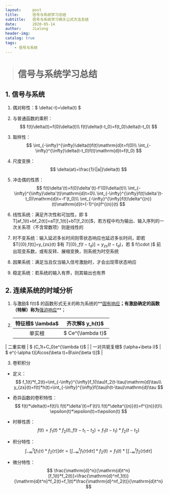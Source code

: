 ```yaml
---
layout:     post
title:      信号与系统学习总结
subtitle:   信号与系统学习相关公式方法总结
date:       2020-05-14
author:     Jialong
header-img: 
catalog: true
tags:
    - 信号与系统
---
```


> # 信号与系统学习总结

## 1.  信号与系统

1. 偶对称性：$ \delta(-t)=\delta(t) $  

2. 与普通函数的乘积：
     $$
     f(t)\delta(t)=f(0)\delta(t)\\
     f(t)\delta(t-t_0)=f(t_0)\delta(t-t_0)
     $$
     
3. 取样性：
     $$
     \int_{-\infty}^{\infty}\delta(t)f(t)\mathrm{d}t=f(0)\\
     \int_{-\infty}^{\infty}\delta(t-t_0)f(t)\mathrm{d}t=f(t_0)
     $$
  
4. 尺度变换：
$$
  \delta(at)=\frac{1}{|a|}\delta(t)
$$


5. 冲击偶的性质：
     $$
     f(t)\delta'(t)=f(0)\delta'(t)-f'(0)\delta(t)\\
     \int_{-\infty}^{\infty}\delta'(t)\mathrm{d}t=0\\
     \int_{-\infty}^{\infty}f(t)\delta'(t-t_0)\mathrm{d}t=-f'(t_0)\\
     \int_{-\infty}^{\infty}f(t)\delta^{(n)}(t)\mathrm{d}t=(-1)^{n}f^{(n)}(t)
     $$
     
  6. 线性系统：满足齐次性和可加性，即 $ T[af_1(t)+bf_2(t)]=aT[f_1(t)]+bT[f_2(t)]$，若方程中均为输出、输入序列的一次关系项（不含常数项）则是线性的
  
  7. 时不变系统：输入延迟多长时间则零状态响应也延迟多长时间，即若 $T[\{0\},f(t)]=y_{zs}(t) $有 $T[\{0\},f(t-t_d)]=y_{zs}(t-t_d)$，若 $ f(\cdot )$ 前出现变系数，或有反转、展缩变换，则系统为时空系统
  
  8. 因果系统：满足当且仅当输入信号激励时，才会出现零状态响应
  
  9. 稳定系统：若系统的输入有界，则其输出也有界



## 2. 连续系统的时域分析

1. 与激励$ f(t)$ 的函数形式无关的称为系统的**<u>固有响应</u>**；有激励确定的函数（特解）称为**<u>强迫响应</u>**；

2. | 特征根$ \lambda$ | 齐次解$ y_h(t)$ |
   | :----------------: | :------: |
   | 单实根           | $ Ce^{\lambda t}$ |
| 二重实根 | $ (C_1t+C_0)e^{\lambda t}$ |
   | 一对共轭复根$ (\alpha+\beta i)$ | $ e^{-\alpha t}[A\cos(\beta t)+B\sin(\beta t)]$ |
   
3. 卷积积分

- 定义：
  $$
  f_1(t)*f_2(t)=\int_{-\infty}^{\infty}f_1(\tau)f_2(t-\tau)\mathrm{d}\tau\\
  y_{zs}(t)=f(t)*h(t)=\int_{-\infty}^{\infty}f(\tau)h(t-\tau)\mathrm{d}\tau
  $$

- 奇异函数的卷积特性：
  $$
  f(t)*\delta(t)=f(t)\\
  f(t)*\delta'(t)=f'(t)\\
  f(t)*\delta^{(n)}(t)=f^{(n)}(t)\\
  \epsilon(t)*\epsilon(t)=t\epsilon(t)
  $$

- 时移性质：
  $$
  f(t)=f_1(t)*f_2(t), f(t-t_1-t_2)=f_1(t-t_1)*f_2(t-t_2)
  $$

- 积分特性：
  $$
  \int_{-\infty}^t[f_1(\tau)*f_2(\tau)]\mathrm{d}\tau=[\int_{-\infty}^tf_1(\tau)\mathrm{d}\tau]*f_2(t)=f_1(t)*[\int_{-\infty}^tf_2(\tau)\mathrm{d}\tau]
  $$

- 微分特性：
  $$
  \frac{\mathrm{d}^n}{\mathrm{d}t^n}[f_1(t)*f_2(t)]=\frac{\mathrm{d}^nf_1(t)}{\mathrm{d}t^n}*f_2(t)=f_1(t)*\frac{\mathrm{d}^nf_2(t)}{\mathrm{d}t^n}
  $$
